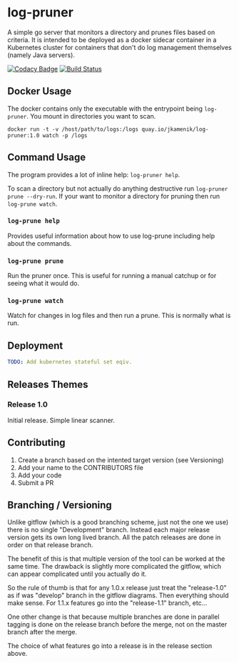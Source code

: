 # log-pruner

A simple go server that monitors a directory and prunes files based on criteria.  It is intended to be deployed as a docker sidecar container in a Kubernetes cluster for containers that don't do log management themselves (namely Java servers).

[![Codacy Badge](https://api.codacy.com/project/badge/Grade/6fa79687f0aa499fb0671497621f8b1e)](https://www.codacy.com/app/jkamenik_2/log-pruner?utm_source=github.com&amp;utm_medium=referral&amp;utm_content=jkamenik/log-pruner&amp;utm_campaign=Badge_Grade) [![Build Status](https://www.travis-ci.com/jkamenik/log-pruner.svg?branch=jk-1.0-init)](https://www.travis-ci.com/jkamenik/log-pruner)

## Docker Usage

The docker contains only the executable with the entrypoint being `log-pruner`.  You mount in directories you want to scan.

```
docker run -t -v /host/path/to/logs:/logs quay.io/jkamenik/log-pruner:1.0 watch -p /logs
```

## Command Usage

The program provides a lot of inline help: `log-pruner help`.

To scan a directory but not actually do anything destructive run `log-pruner prune --dry-run`.  If your want to monitor a directory for pruning then run `log-prune watch`.

### `log-prune help`

Provides useful information about how to use log-prune including help about the commands.

### `log-prune prune`

Run the pruner once.  This is useful for running a manual catchup or for seeing what it would do.

### `log-prune watch`

Watch for changes in log files and then run a prune.  This is normally what is run.

## Deployment

```yaml
TODO: Add kubernetes stateful set eqiv.
```

## Releases Themes

### Release 1.0

Initial release.  Simple linear scanner.

## Contributing

1. Create a branch based on the intented target version (see Versioning)
2. Add your name to the CONTRIBUTORS file
3. Add your code
4. Submit a PR

## Branching / Versioning

Unlike gitflow (which is a good branching scheme, just not the one we use) there is no single "Development" branch.  Instead each major release version gets its own long lived branch.  All the patch releases are done in order on that release branch.

The benefit of this is that multiple version of the tool can be worked at the same time.  The drawback is slightly more complicated the gitflow, which can appear complicated until you actually do it.

So the rule of thumb is that for any 1.0.x release just treat the "release-1.0" as if was "develop" branch in the gitflow diagrams.  Then everything should make sense.  For 1.1.x features go into the "release-1.1" branch, etc...

One other change is that because multiple branches are done in parallel tagging is done on the release branch before the merge, not on the master branch after the merge.

The choice of what features go into a release is in the release section above.
